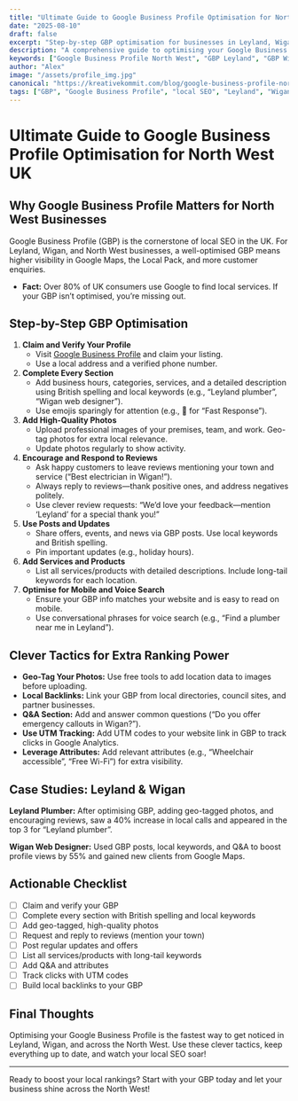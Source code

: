 ```yaml
---
title: "Ultimate Guide to Google Business Profile Optimisation for North West UK"
date: "2025-08-10"
draft: false
excerpt: "Step-by-step GBP optimisation for businesses in Leyland, Wigan, and the North West, with clever tactics for top Google rankings."
description: "A comprehensive guide to optimising your Google Business Profile for local businesses in North West UK, including Leyland and Wigan, with advanced tips and actionable steps."
keywords: ["Google Business Profile North West", "GBP Leyland", "GBP Wigan", "local SEO North West", "2025 SEO", "British spelling"]
author: "Alex"
image: "/assets/profile_img.jpg"
canonical: "https://kreativekommit.com/blog/google-business-profile-northwest"
tags: ["GBP", "Google Business Profile", "local SEO", "Leyland", "Wigan", "North West"]
---
```


# Ultimate Guide to Google Business Profile Optimisation for North West UK

## Why Google Business Profile Matters for North West Businesses
Google Business Profile (GBP) is the cornerstone of local SEO in the UK. For Leyland, Wigan, and North West businesses, a well-optimised GBP means higher visibility in Google Maps, the Local Pack, and more customer enquiries.

- **Fact:** Over 80% of UK consumers use Google to find local services. If your GBP isn’t optimised, you’re missing out.

## Step-by-Step GBP Optimisation
1. **Claim and Verify Your Profile**
   - Visit [Google Business Profile](https://www.google.com/business/) and claim your listing.
   - Use a local address and a verified phone number.
2. **Complete Every Section**
   - Add business hours, categories, services, and a detailed description using British spelling and local keywords (e.g., “Leyland plumber”, “Wigan web designer”).
   - Use emojis sparingly for attention (e.g., 🚀 for “Fast Response”).
3. **Add High-Quality Photos**
   - Upload professional images of your premises, team, and work. Geo-tag photos for extra local relevance.
   - Update photos regularly to show activity.
4. **Encourage and Respond to Reviews**
   - Ask happy customers to leave reviews mentioning your town and service (“Best electrician in Wigan!”).
   - Always reply to reviews—thank positive ones, and address negatives politely.
   - Use clever review requests: “We’d love your feedback—mention ‘Leyland’ for a special thank you!”
5. **Use Posts and Updates**
   - Share offers, events, and news via GBP posts. Use local keywords and British spelling.
   - Pin important updates (e.g., holiday hours).
6. **Add Services and Products**
   - List all services/products with detailed descriptions. Include long-tail keywords for each location.
7. **Optimise for Mobile and Voice Search**
   - Ensure your GBP info matches your website and is easy to read on mobile.
   - Use conversational phrases for voice search (e.g., “Find a plumber near me in Leyland”).

## Clever Tactics for Extra Ranking Power
- **Geo-Tag Your Photos:** Use free tools to add location data to images before uploading.
- **Local Backlinks:** Link your GBP from local directories, council sites, and partner businesses.
- **Q&A Section:** Add and answer common questions (“Do you offer emergency callouts in Wigan?”).
- **Use UTM Tracking:** Add UTM codes to your website link in GBP to track clicks in Google Analytics.
- **Leverage Attributes:** Add relevant attributes (e.g., “Wheelchair accessible”, “Free Wi-Fi”) for extra visibility.

## Case Studies: Leyland & Wigan
**Leyland Plumber:** After optimising GBP, adding geo-tagged photos, and encouraging reviews, saw a 40% increase in local calls and appeared in the top 3 for “Leyland plumber”.

**Wigan Web Designer:** Used GBP posts, local keywords, and Q&A to boost profile views by 55% and gained new clients from Google Maps.

## Actionable Checklist
- [ ] Claim and verify your GBP
- [ ] Complete every section with British spelling and local keywords
- [ ] Add geo-tagged, high-quality photos
- [ ] Request and reply to reviews (mention your town)
- [ ] Post regular updates and offers
- [ ] List all services/products with long-tail keywords
- [ ] Add Q&A and attributes
- [ ] Track clicks with UTM codes
- [ ] Build local backlinks to your GBP

## Final Thoughts
Optimising your Google Business Profile is the fastest way to get noticed in Leyland, Wigan, and across the North West. Use these clever tactics, keep everything up to date, and watch your local SEO soar!

---
Ready to boost your local rankings? Start with your GBP today and let your business shine across the North West!
